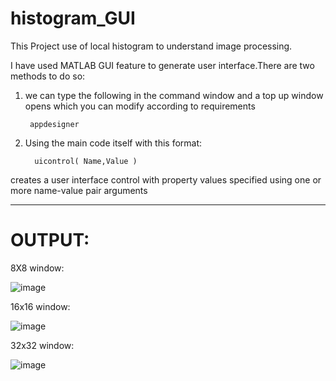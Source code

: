 # histogram_GUI

This Project use of local histogram to understand image processing.

I have used MATLAB GUI feature to generate user interface.There are two methods to do so:

1. we can type the following in the command window and a top up window opens which you can modify according to requirements

        appdesigner


3. Using the main code itself with this format:
   
         uicontrol( Name,Value )
   
creates a user interface control with property values specified using one or more name-value pair arguments


----------------------------------------------------------------------------------------------------------
# OUTPUT:

8X8 window:

![image](https://github.com/user-attachments/assets/ce9ce35b-fc35-4f25-a0ee-0ae61732a4f4)

16x16 window:

![image](https://github.com/user-attachments/assets/1df33c74-fcf9-4027-a5db-66bf0d39a532)

32x32 window:

![image](https://github.com/user-attachments/assets/a6e0bd5f-b896-4c4b-bcec-c88d8da80b33)
